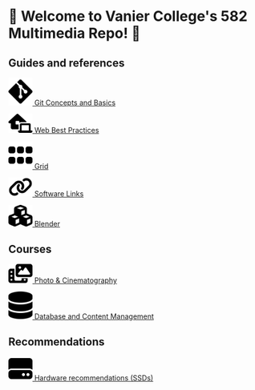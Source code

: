 # 👋 Welcome to Vanier College's 582 Multimedia Repo! 👋

## Guides and references

[<img src="../img/svg/git-alt-brands-solid.svg" width="48">
Git Concepts and Basics](https://github.com/582Multimedia/git-basics)

[<img src="../img/svg/house-laptop-solid.svg" width="48">
Web Best Practices](https://github.com/582Multimedia/web-best-practices)

[<img src="../img/svg/grip-solid.svg" width="48">
Grid](https://github.com/582Multimedia/grid_homepage)

[<img src="../img/svg/link-solid.svg" width="48">
Software Links](https://github.com/582Multimedia/software-links)

[<img src="../img/svg/cubes-solid.svg" width="48">
Blender](https://github.com/582Multimedia/blender)

## Courses

[<img src="../img/svg/photo-film-solid.svg" width="48">
Photo & Cinematography](https://github.com/582Multimedia/582-104-va-photo-cinema)

[<img src="../img/svg/database-solid.svg" width="48">
Database and Content Management](https://github.com/582Multimedia/582-403-va-web4-db-cms)

## Recommendations

[<img src="../img/svg/hard-drive-solid.svg" width="48">
Hardware recommendations (SSDs)](https://github.com/582Multimedia/hardware-recommendations)
